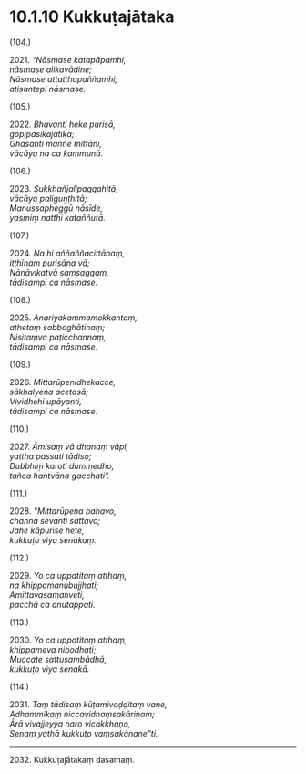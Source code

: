 # 10.1.10 Kukkuṭajātaka

(104.)

2021\. _“Nāsmase katapāpamhi,_  
_nāsmase alikavādine;_  
_Nāsmase attatthapaññamhi,_  
_atisantepi nāsmase._  

(105.)

2022\. _Bhavanti heke purisā,_  
_gopipāsikajātikā;_  
_Ghasanti maññe mittāni,_  
_vācāya na ca kammunā._  

(106.)

2023\. _Sukkhañjalipaggahitā,_  
_vācāya paliguṇṭhitā;_  
_Manussapheggū nāsīde,_  
_yasmiṃ natthi kataññutā._  

(107.)

2024\. _Na hi aññaññacittānaṃ,_  
_itthīnaṃ purisāna vā;_  
_Nānāvikatvā saṃsaggaṃ,_  
_tādisampi ca nāsmase._  

(108.)

2025\. _Anariyakammamokkantaṃ,_  
_athetaṃ sabbaghātinaṃ;_  
_Nisitaṃva paṭicchannaṃ,_  
_tādisampi ca nāsmase._  

(109.)

2026\. _Mittarūpenidhekacce,_  
_sākhalyena acetasā;_  
_Vividhehi upāyanti,_  
_tādisampi ca nāsmase._  

(110.)

2027\. _Āmisaṃ vā dhanaṃ vāpi,_  
_yattha passati tādiso;_  
_Dubbhiṃ karoti dummedho,_  
_tañca hantvāna gacchati”._  

(111.)

2028\. _“Mittarūpena bahavo,_  
_channā sevanti sattavo;_  
_Jahe kāpurise hete,_  
_kukkuṭo viya senakaṃ._  

(112.)

2029\. _Yo ca uppatitaṃ atthaṃ,_  
_na khippamanubujjhati;_  
_Amittavasamanveti,_  
_pacchā ca anutappati._  

(113.)

2030\. _Yo ca uppatitaṃ atthaṃ,_  
_khippameva nibodhati;_  
_Muccate sattusambādhā,_  
_kukkuṭo viya senakā._  

(114.)

2031\. _Taṃ tādisaṃ kūṭamivoḍḍitaṃ vane,_  
_Adhammikaṃ niccavidhaṃsakārinaṃ;_  
_Ārā vivajjeyya naro vicakkhaṇo,_  
_Senaṃ yathā kukkuṭo vaṃsakānane”ti._  

---

2032\. Kukkuṭajātakaṃ dasamaṃ.
